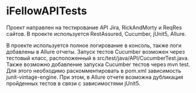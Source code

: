 # iFellowAPITests

Проект направлен на тестирование API Jira, RickAndMorty и ReqRes сайтов.
В проекте используется RestAssured, Cucumber, jUnit5, Allure.

В проекте используется полное логирование в консоль, также логи добавлены в Allure отчеты.
Запуск тестов Cucumber возможен через тестовый класс, расположенный в src/test/java/API/CucumberTest.java.
Также возможно добавление запуска Cucumber тестов через mvn test. Для этого необходимо раскомментировать в pom.xml зависимость junit-vintage-engine. При этом, в Allure отчете возможна дубликация пройденных тестов в связи с зависимостями jUnit5.
